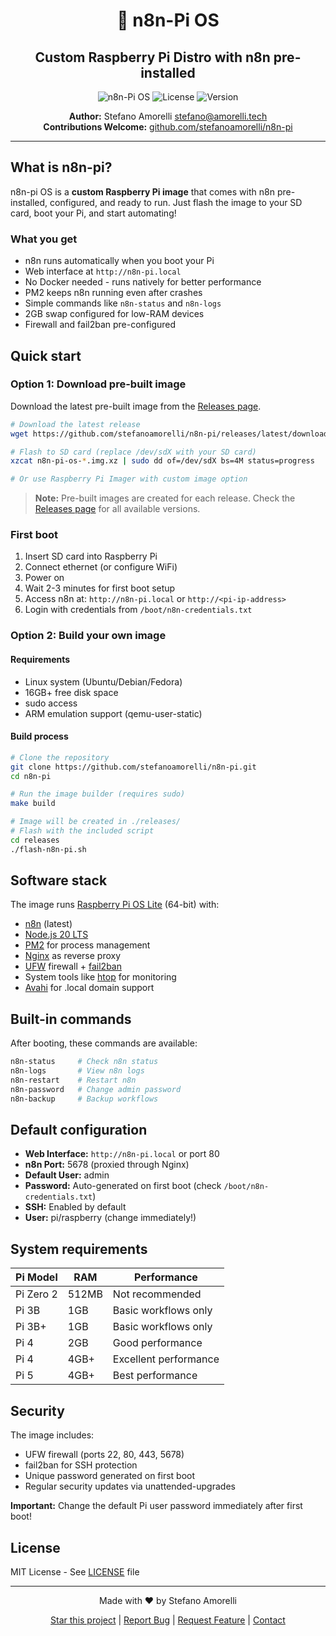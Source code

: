 <div align="center">

# 🍓 n8n-Pi OS
## Custom Raspberry Pi Distro with n8n pre-installed

![n8n-Pi OS](https://img.shields.io/badge/n8n--Pi_OS-Custom_Distro-ff6d5a?style=for-the-badge&logo=raspberry-pi&logoColor=white)
![License](https://img.shields.io/badge/license-MIT-green?style=for-the-badge)
![Version](https://img.shields.io/badge/version-1.0.0-blue?style=for-the-badge)

**Author:** Stefano Amorelli <stefano@amorelli.tech>  
**Contributions Welcome:** [github.com/stefanoamorelli/n8n-pi](https://github.com/stefanoamorelli/n8n-pi)

</div>

---

## What is n8n-pi?

n8n-pi OS is a **custom Raspberry Pi image** that comes with n8n pre-installed, configured, and ready to run. Just flash the image to your SD card, boot your Pi, and start automating!

### What you get

- n8n runs automatically when you boot your Pi
- Web interface at `http://n8n-pi.local`
- No Docker needed - runs natively for better performance
- PM2 keeps n8n running even after crashes
- Simple commands like `n8n-status` and `n8n-logs`
- 2GB swap configured for low-RAM devices
- Firewall and fail2ban pre-configured

## Quick start

### Option 1: Download pre-built image

Download the latest pre-built image from the [Releases page](https://github.com/stefanoamorelli/n8n-pi/releases/latest).

```bash
# Download the latest release
wget https://github.com/stefanoamorelli/n8n-pi/releases/latest/download/n8n-pi-os-v1.0.0.img.xz

# Flash to SD card (replace /dev/sdX with your SD card)
xzcat n8n-pi-os-*.img.xz | sudo dd of=/dev/sdX bs=4M status=progress

# Or use Raspberry Pi Imager with custom image option
```

> **Note:** Pre-built images are created for each release. Check the [Releases page](https://github.com/stefanoamorelli/n8n-pi/releases) for all available versions.

### First boot

1. Insert SD card into Raspberry Pi
2. Connect ethernet (or configure WiFi)
3. Power on
4. Wait 2-3 minutes for first boot setup
5. Access n8n at: `http://n8n-pi.local` or `http://<pi-ip-address>`
6. Login with credentials from `/boot/n8n-credentials.txt`

### Option 2: Build your own image

#### Requirements

- Linux system (Ubuntu/Debian/Fedora)
- 16GB+ free disk space
- sudo access
- ARM emulation support (qemu-user-static)

#### Build process

```bash
# Clone the repository
git clone https://github.com/stefanoamorelli/n8n-pi.git
cd n8n-pi

# Run the image builder (requires sudo)
make build

# Image will be created in ./releases/
# Flash with the included script
cd releases
./flash-n8n-pi.sh
```

## Software stack

The image runs [Raspberry Pi OS Lite](https://www.raspberrypi.com/software/operating-systems/) (64-bit) with:

- [n8n](https://n8n.io) (latest)
- [Node.js 20 LTS](https://nodejs.org)
- [PM2](https://pm2.keymetrics.io/) for process management
- [Nginx](https://nginx.org) as reverse proxy
- [UFW](https://help.ubuntu.com/community/UFW) firewall + [fail2ban](https://www.fail2ban.org)
- System tools like [htop](https://htop.dev) for monitoring
- [Avahi](https://avahi.org) for .local domain support

## Built-in commands

After booting, these commands are available:

```bash
n8n-status     # Check n8n status
n8n-logs       # View n8n logs
n8n-restart    # Restart n8n
n8n-password   # Change admin password
n8n-backup     # Backup workflows
```

## Default configuration

- **Web Interface:** `http://n8n-pi.local` or port 80
- **n8n Port:** 5678 (proxied through Nginx)
- **Default User:** admin
- **Password:** Auto-generated on first boot (check `/boot/n8n-credentials.txt`)
- **SSH:** Enabled by default
- **User:** pi/raspberry (change immediately!)

## System requirements

| Pi Model | RAM | Performance |
|----------|-----|-------------|
| Pi Zero 2 | 512MB | Not recommended |
| Pi 3B | 1GB | Basic workflows only |
| Pi 3B+ | 1GB | Basic workflows only |
| Pi 4 | 2GB | Good performance |
| Pi 4 | 4GB+ | Excellent performance |
| Pi 5 | 4GB+ | Best performance |

## Security

The image includes:

- UFW firewall (ports 22, 80, 443, 5678)
- fail2ban for SSH protection
- Unique password generated on first boot
- Regular security updates via unattended-upgrades

**Important:** Change the default Pi user password immediately after first boot!

## License

MIT License - See [LICENSE](LICENSE) file

---

<div align="center">

Made with ❤️ by Stefano Amorelli

[Star this project](https://github.com/stefanoamorelli/n8n-pi) | [Report Bug](https://github.com/stefanoamorelli/n8n-pi/issues/new?template=bug_report.md) | [Request Feature](https://github.com/stefanoamorelli/n8n-pi/issues/new?template=feature_request.md) | [Contact](mailto:stefano@amorelli.tech)

</div>
